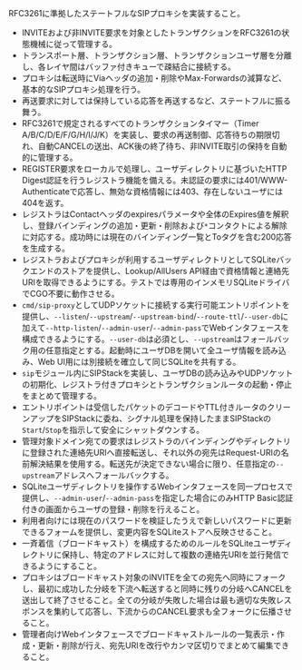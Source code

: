 RFC3261に準拠したステートフルなSIPプロキシを実装すること。

- INVITEおよび非INVITE要求を対象としたトランザクションをRFC3261の状態機械に従って管理する。
- トランスポート層、トランザクション層、トランザクションユーザ層を分離し、各レイヤ間はバッファ付きキューで疎結合に接続する。
- プロキシは転送時にViaヘッダの追加・削除やMax-Forwardsの減算など、基本的なSIPプロキシ処理を行う。
- 再送要求に対しては保持している応答を再送するなど、ステートフルに振る舞う。
- RFC3261で規定されるすべてのトランザクションタイマー（Timer A/B/C/D/E/F/G/H/I/J/K）を実装し、要求の再送制御、応答待ちの期限切れ、自動CANCELの送出、ACK後の終了待ち、非INVITE取引の保持を自動的に管理する。
- REGISTER要求をローカルで処理し、ユーザディレクトリに基づいたHTTP Digest認証を行うレジストラ機能を備える。未認証の要求には401/WWW-Authenticateで応答し、無効な資格情報には403、存在しないユーザには404を返す。
- レジストラはContactヘッダのexpiresパラメータや全体のExpires値を解釈し、登録バインディングの追加・更新・削除および`*`コンタクトによる解除に対応する。成功時には現在のバインディング一覧とToタグを含む200応答を生成する。
- レジストラおよびプロキシが利用するユーザディレクトリとしてSQLiteバックエンドのストアを提供し、Lookup/AllUsers API経由で資格情報と連絡先URIを取得できるようにする。テストでは専用のインメモリSQLiteドライバでCGO不要に動作させる。
- `cmd/sip-proxy`としてUDPソケットに接続する実行可能エントリポイントを提供し、`--listen`/`--upstream`/`--upstream-bind`/`--route-ttl`/`--user-db`に加えて`--http-listen`/`--admin-user`/`--admin-pass`でWebインタフェースを構成できるようにする。`--user-db`は必須とし、`--upstream`はフォールバック用の任意指定とする。起動時にユーザDBを開いて全ユーザ情報を読み込み、Web UI用には別接続を確立して同じSQLiteを共有する。
- `sip`モジュール内にSIPStackを実装し、ユーザDBの読み込みやUDPソケットの初期化、レジストラ付きプロキシとトランザクションルータの起動・停止をまとめて管理する。
- エントリポイントは受信したパケットのデコードやTTL付きルータのクリーンアップをSIPStackに委ね、シグナル処理を保持したままSIPStackの`Start`/`Stop`を指示して安全にシャットダウンする。
- 管理対象ドメイン宛ての要求はレジストラのバインディングやディレクトリに登録された連絡先URIへ直接転送し、それ以外の宛先はRequest-URIの名前解決結果を使用する。転送先が決定できない場合に限り、任意指定の`--upstream`アドレスへフォールバックする。
- SQLiteユーザディレクトリを操作するWebインタフェースを同一プロセスで提供し、`--admin-user`/`--admin-pass`を指定した場合にのみHTTP Basic認証付きの画面からユーザの登録・削除を行えること。
- 利用者向けには現在のパスワードを検証したうえで新しいパスワードに更新できるフォームを提供し、変更内容をSQLiteストアへ反映させること。
- 一斉着信（ブロードキャスト）を構成するためのルールをSQLiteユーザディレクトリに保持し、特定のアドレスに対して複数の連絡先URIを並行発信できるようにすること。
- プロキシはブロードキャスト対象のINVITEを全ての宛先へ同時にフォークし、最初に成功した分岐を下流へ転送すると同時に残りの分岐へCANCELを送出して終了させること。全ての分岐が失敗した場合は最も適切な失敗レスポンスを集約して応答し、下流からのCANCEL要求も全フォークに伝播させること。
- 管理者向けWebインタフェースでブロードキャストルールの一覧表示・作成・更新・削除が行え、宛先URIを改行やカンマ区切りでまとめて編集できること。
